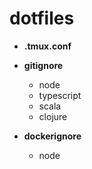 # dotfiles

- **.tmux.conf**

- **gitignore**
  
  - node
  - typescript
  - scala
  - clojure

- **dockerignore**
  - node

